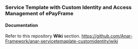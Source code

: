 ### Service Template with Custom Identity and Access Management of ePayFrame



#### Documentation

Refer to this repository **Wiki** section.
https://github.com/Anar-Framework/anar-servicetemaplate-customidentity/wiki